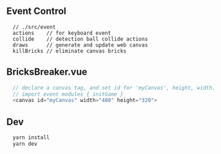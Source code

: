 ## Event Control

```
  // ./src/event
  actions    // for keyboard event
  collide    // detection ball collide actions
  draws      // generate and update web canvas
  killBricks // eliminate canvas bricks
```

## BricksBreaker.vue

```js
  // declare a canvas tag, and set id for 'myCanvas', height, width.
  // import event modules { initGame }
  <canvas id="myCanvas" width="480" height="320">
```

## Dev

```zsh
  yarn install
  yarn dev
```
